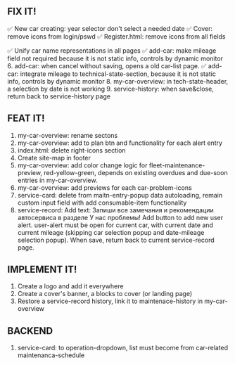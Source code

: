 ## FIX IT! ##
✅ New car creating: year selector don't select a needed date
✅ Cover: remove icons from login/pswd
✅ Register.html: remove icons from all fields

✅ Unify car name representations in all pages
✅ add-car: make mileage field not required because it is not static info, controls by dynamic monitor
6. add-car: when cancel without saving, opens a old car-list page.
✅ add-car: integrate mileage to technical-state-section, because it is not static info, controls by dynamic monitor
8. my-car-overview: in tech-state-header, a selection by date is not working
9. service-history: when save&close, return back to service-history page



## FEAT IT! ##
1. my-car-overview: rename sectons
2. my-car-overview: add to plan btn and functionality for each alert entry
3. index.html: delete right-icons section
4. Create site-map in footer
5. my-car-overview: add color change logic for fleet-maintenance-preview, red-yellow-green, depends on existing overdues and due-soon entries in my-car-overview.
6. my-car-overview: add previews for each car-problem-icons
7. service-card: delete from maitn-entry-popup data autoloading, remain  custom input field with add consumable-item functionality
8. service-record: Add text: Запиши все замечания и рекомендации автосервиса в разделе У нас проблемы! Add button to add new user alert. user-alert must be open for current car, with current date and current mileage (skipping car selection popup and date-mileage selection popup). When save, return back to current service-record page.


## IMPLEMENT IT! ##
1. Create a logo and add it everywhere
2. Create a cover's banner, a blocks to cover (or landing page)
3. Restore a service-record history, link it to maintenace-history in my-car-overview 

## BACKEND ##
1. service-card: to operation-dropdown, list must become from car-related maintenanca-schedule
